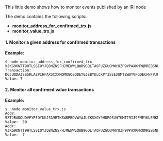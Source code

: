 This little demo shows how to monitor events published by an IRI node

The demo contains the following scripts:
- **monitor_address_for_confirmed_trx.js** 
- **monitor_value_trx.js** 

#### 1.  Monitor a given address for confirmed transactions

**Example:** 
```
$ node monitor_address_for_confirmed_trx  VJKG9KNTT9HTLSSIOYJQBNZNSFHJMEWWLQWB9GQLTAOFUZGUOMWYUZP9VPAXKMRQMREBSNF9GZWFUHDTW 
Transaction: DGJUQDAJSSSRLAZPIHPAXQCXXMQMRGOEODEYGJEBYDLCKPTISSEDUMTZWOYVFGDECFWFPJQR9MBOAC999  Value: 7
```

#### 2. Monitor all confirmed value transactions

**Example:** 
```
$  node monitor_value_trx.js
Addr:  9ZTJRADQUDVPYPEOYUKJSA9RTKSWBPBDVWYAJUZKSXOY9HDROSUHTKMTI9IJ9PMEYKUENKMWMV9WZFOVZ  Value:  50
Addr:  VJKG9KNTT9HTLSSIOYJQBNZNSFHJMEWWLQWB9GQLTAOFUZGUOMWYUZP9VPAXKMRQMREBSNF9GZWFUHDTW  Value:  7
```
